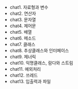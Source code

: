 - chat1. 자료형과 변수
- chat2. 연산자
- chat3. 문자열
- chat4. 제어문
- chat5. 배열
- chat6. 메소드
- chat7. 클래스
- chat8. 추상클래스와 인터페이스
- chat9. 제너릭
- chat10. 익명클래스, 람다와 스트림
- chat11. 예외처리
- chat12. 쓰레드
- chat13. 입출력과 파일
